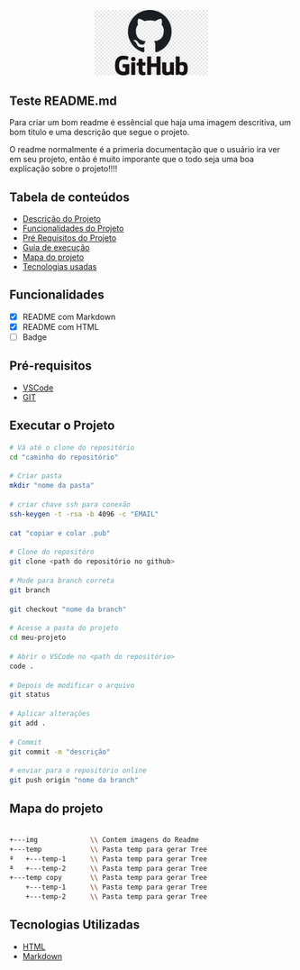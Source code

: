 <!-- IMAGEM USANDO MARKDOWN
 ![github-logo](./img/github-logo.png) 
 -->

<!-- IMAGEM USANDO HTML -->
<p width="100%" align="center">
    <img src="./img/github-logo.png" width="40%">
</p>

<!-- Titulo em MarkDown 
## Teste de titulo 
-->

<!-- Titulo em HTML -->

<p id="descricaoProjeto"></p>
<h2> Teste README.md </h2>

<p align="left">
    Para criar um bom readme é essêncial que haja uma imagem descritiva, um bom titulo e uma descrição que segue o projeto.
</p>

<p align="left">
    O readme normalmente é a primeria documentação que o usuário ira ver em seu projeto, então é muito imporante que o todo seja uma boa explicação sobre o projeto!!!!
</p>


## Tabela de conteúdos

<ul>
    <li><a href="#descricaoProjeto">Descrição do Projeto</a></li>
    <li><a href="#Funcionalidades">Funcionalidades do Projeto</a></li>
    <li><a href="#RequisitosProjeto">Pré Requisitos do Projeto</a></li>
    <li><a href="#Executar">Guia de execução</a></li>
    <li><a href="#Mapa">Mapa do projeto</a></li>
    <li><a href="#tec">Tecnologias usadas</a></li>
</ul>

<p id="Funcionalidades"></p>

## Funcionalidades

- [x] README com Markdown
- [x] README com HTML
- [ ] Badge

<p id="RequisitosProjeto"></p>

## Pré-requisitos

- [VSCode](https://www.bing.com/ck/a?!&&p=fa6c17607b6d222bafba524b2f7fb3d9cd6195515f2e67f5b5639431649cc3d9JmltdHM9MTc0MDYxNDQwMA&ptn=3&ver=2&hsh=4&fclid=3ab224c0-b620-6c2a-14f2-3146b7f96d0a&psq=VSCODE&u=a1aHR0cHM6Ly9jb2RlLnZpc3VhbHN0dWRpby5jb20v&ntb=1)
- [GIT](https://www.bing.com/ck/a?!&&p=66afb7f83068eb2ecc1a7b0f2caf570dfa9224b107cef7b24f3000e240436255JmltdHM9MTc0MDYxNDQwMA&ptn=3&ver=2&hsh=4&fclid=3ab224c0-b620-6c2a-14f2-3146b7f96d0a&psq=GIT&u=a1aHR0cHM6Ly9naXQtc2NtLmNvbS8&ntb=1)

<p id="Executar"></p>

## Executar o Projeto

```bash
# Vá até o clone do repositório
cd "caminho do repositório"

# Criar pasta
mkdir "nome da pasta"

# criar chave ssh para conexão
ssh-keygen -t -rsa -b 4096 -c "EMAIL"

cat "copiar e colar .pub"

# Clone do repositóro
git clone <path do repositório no github>

# Mude para branch correta
git branch

git checkout "nome da branch"

# Acesse a pasta do projeto
cd meu-projeto

# Abrir o VSCode no <path do repositório>
code .

# Depois de modificar o arquivo
git status

# Aplicar alterações
git add .

# Commit
git commit -m "descrição"

# enviar para o repositório online
git push origin "nome da branch"

```

<p id="Mapa"></p>

## Mapa do projeto

```bash

+---img             \\ Contem imagens do Readme
+---temp            \\ Pasta temp para gerar Tree
ª   +---temp-1      \\ Pasta temp para gerar Tree
ª   +---temp-2      \\ Pasta temp para gerar Tree
+---temp copy       \\ Pasta temp para gerar Tree
    +---temp-1      \\ Pasta temp para gerar Tree
    +---temp-2      \\ Pasta temp para gerar Tree

```

<p id="tec"></p>

## Tecnologias Utilizadas

- [HTML](https://www.bing.com/ck/a?!&&p=2d569c998dcd08bd1ff16f38b4f3feb2a215b879ca4c68ddd942924164f43fafJmltdHM9MTc0MDYxNDQwMA&ptn=3&ver=2&hsh=4&fclid=3ab224c0-b620-6c2a-14f2-3146b7f96d0a&psq=html&u=a1aHR0cHM6Ly9kZXZlbG9wZXIubW96aWxsYS5vcmcvcHQtQlIvZG9jcy9MZWFybl93ZWJfZGV2ZWxvcG1lbnQvR2V0dGluZ19zdGFydGVkL1lvdXJfZmlyc3Rfd2Vic2l0ZS9DcmVhdGluZ190aGVfY29udGVudA&ntb=1)
- [Markdown](https://www.bing.com/ck/a?!&&p=71297d1d022e74955c5578fba175578dbef9701f5d13d992fa4eeff5bf1ddb8aJmltdHM9MTc0MDYxNDQwMA&ptn=3&ver=2&hsh=4&fclid=3ab224c0-b620-6c2a-14f2-3146b7f96d0a&psq=markdown&u=a1aHR0cHM6Ly93d3cubWFya2Rvd25ndWlkZS5vcmcvYmFzaWMtc3ludGF4Lw&ntb=1)

